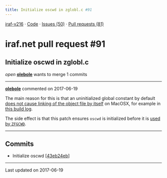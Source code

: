 ```yaml
---
title: Initialize oscwd in zglobl.c #91
---
```


[iraf-v216](/iraf-v216) · [Code](https://github.com/iraf-community/iraf/tree/iraf-v216) · [Issues (50)](/iraf-v216/issues) · [Pull requests (81)](/iraf-v216/issues/pulls)

# iraf.net pull request #91
## Initialize oscwd in zglobl.c
*open* **[olebole](https://github.com/olebole)** wants to merge 1 commits

- - - -

**[olebole](https://github.com/olebole)** commented on 2017-06-19

The main reason for this is that an uninitialized global constant by default [does not cause linking of the object file by itself](https://stackoverflow.com/questions/44343859/symbol-not-found-when-static-linking-on-macosx) on MacOSX, for example in [this build log](https://travis-ci.org/olebole/iraf-v216/jobs/244167280#L2400-L2405).  
  
The side effect is that this patch ensures `oscwd` is initialized before it is [used by `ZFGCWD`](https://github.com/iraf-community/iraf/blob/9590f45760a4791f3305407fb51c87f1282b32be/unix/os/zfgcwd.c#L36).
- - - -

## Commits

* Initialize oscwd [[43eb24eb](https://github.com/iraf-community/iraf/commit/43eb24ebd310240ca3f8869ae9fb2cb944ccda32)]

- - - -

Last updated on 2017-06-19
